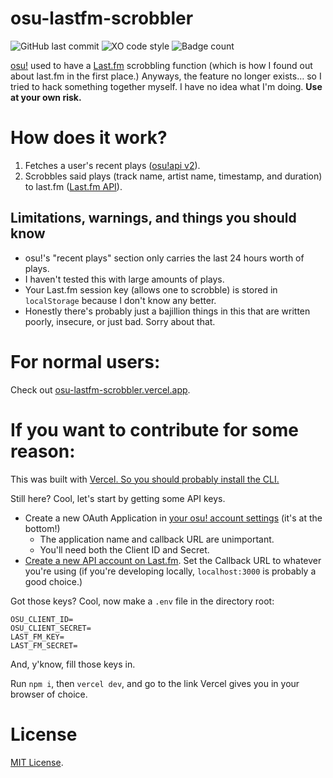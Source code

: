 # osu-lastfm-scrobbler
![GitHub last commit](https://img.shields.io/github/last-commit/12beesinatrenchcoat/osu-lastfm-scrobbler?style=flat-square)
![XO code style](https://flat.badgen.net/badge/code%20style/XO/cyan)
![Badge count](https://img.shields.io/badge/badges-too%20many-informational?style=flat-square)

[osu!](https://osu.ppy.sh) used to have a [Last.fm](https://last.fm) scrobbling function (which is how I found out about last.fm in the first place.) Anyways, the feature no longer exists… so I tried to hack something together myself. I have no idea what I'm doing. **Use at your own risk.**

# How does it work?
1. Fetches a user's recent plays ([osu!api v2](https://osu.ppy.sh/docs/index.html)).
2. Scrobbles said plays (track name, artist name, timestamp, and duration) to last.fm ([Last.fm API](https://www.last.fm/api)).

## Limitations, warnings, and things you should know
- osu!'s "recent plays" section only carries the last 24 hours worth of plays.
- I haven't tested this with large amounts of plays.
- Your Last.fm session key (allows one to scrobble) is stored in `localStorage` because I don't know any better.
- Honestly there's probably just a bajillion things in this that are written poorly, insecure, or just bad. Sorry about that.

# For normal users:
Check out [osu-lastfm-scrobbler.vercel.app](osu-lastfm-scrobbler.vercel.app).

# If you want to contribute for some reason:
This was built with [Vercel. So you should probably install the CLI.](https://vercel.com/cli)

Still here? Cool, let's start by getting some API keys.
- Create a new OAuth Application in [your osu! account settings](https://osu.ppy.sh/home/account/edit) (it's at the bottom!)
  - The application name and callback URL are unimportant.
  - You'll need both the Client ID and Secret.
- [Create a new API account on Last.fm](https://www.last.fm/api/account/create). Set the Callback URL to whatever you're using (if you're developing locally, `localhost:3000` is probably a good choice.)

Got those keys? Cool, now make a `.env` file in the directory root:
```dotenv
OSU_CLIENT_ID=
OSU_CLIENT_SECRET=
LAST_FM_KEY=
LAST_FM_SECRET=
```
And, y'know, fill those keys in.

Run `npm i`, then `vercel dev`, and go to the link Vercel gives you in your browser of choice.

# License
[MIT License](./LICENSE).

